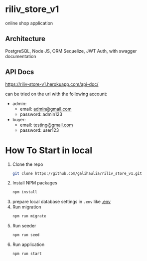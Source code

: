 # riliv_store_v1

online shop application

## Architecture

PostgreSQL, Node JS, ORM Sequelize, JWT Auth, with swagger documentation

## API Docs

https://riliv-store-v1.herokuapp.com/api-doc/

can be tried on the url with the following account:

- admin:
  - email: admin@gmail.com
  - password: admin123
- buyer:
  - email: testing@gmail.com
  - password: user123

# How To Start in local

1. Clone the repo
   ```sh
   git clone https://github.com/galihaulia/riliv_store_v1.git
   ```
2. Install NPM packages
   ```sh
   npm install
   ```
3. prepare local database settings in `.env` like [.env](https://github.com/galihaulia/riliv_store_v1/blob/master/.env.example)
4. Run migration
   ```sh
   npm run migrate
   ```
5. Run seeder
   ```sh
   npm run seed
   ```
6. Run application
   ```sh
   npm run start
   ```
